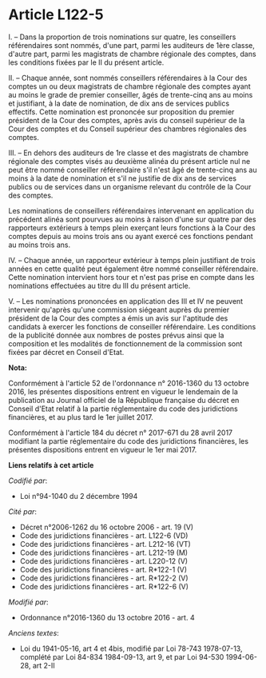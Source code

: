 # Article L122-5

I. – Dans la proportion de trois nominations sur quatre, les conseillers référendaires sont nommés, d'une part, parmi les
auditeurs de 1ère classe, d'autre part, parmi les magistrats de chambre régionale des comptes, dans les conditions fixées par
le II du présent article.

II. – Chaque année, sont nommés conseillers référendaires à la Cour des comptes un ou deux magistrats de chambre régionale
des comptes ayant au moins le grade de premier conseiller, âgés de trente-cinq ans au moins et justifiant, à la date de
nomination, de dix ans de services publics effectifs. Cette nomination est prononcée sur proposition du premier président de
la Cour des comptes, après avis du conseil supérieur de la Cour des comptes et du Conseil supérieur des chambres régionales
des comptes.

III. – En dehors des auditeurs de 1re classe et des magistrats de chambre régionale des comptes visés au deuxième alinéa du
présent article nul ne peut être nommé conseiller référendaire s'il n'est âgé de trente-cinq ans au moins à la date de
nomination et s'il ne justifie de dix ans de services publics ou de services dans un organisme relevant du contrôle de la
Cour des comptes.

Les nominations de conseillers référendaires intervenant en application du précédent alinéa sont pourvues au moins à raison
d'une sur quatre par des rapporteurs extérieurs à temps plein exerçant leurs fonctions à la Cour des comptes depuis au moins
trois ans ou ayant exercé ces fonctions pendant au moins trois ans.

IV. – Chaque année, un rapporteur extérieur à temps plein justifiant de trois années en cette qualité peut également être
nommé conseiller référendaire. Cette nomination intervient hors tour et n'est pas prise en compte dans les nominations
effectuées au titre du III du présent article.

V. – Les nominations prononcées en application des III et IV ne peuvent intervenir qu'après qu'une commission siégeant auprès
du premier président de la Cour des comptes a émis un avis sur l'aptitude des candidats à exercer les fonctions de conseiller
référendaire. Les conditions de la publicité donnée aux nombres de postes prévus ainsi que la composition et les modalités de
fonctionnement de la commission sont fixées par décret en Conseil d'Etat.

**Nota:**

Conformément à l'article 52 de l'ordonnance n° 2016-1360 du 13 octobre 2016, les présentes dispositions entrent en vigueur le
lendemain de la publication au Journal officiel de la République française du décret en Conseil d'Etat relatif à la partie
réglementaire du code des juridictions financières, et au plus tard le 1er juillet 2017.

Conformément à l'article 184 du décret n° 2017-671 du 28 avril 2017 modifiant la partie réglementaire du code des
juridictions financières, les présentes dispositions entrent en vigueur le 1er mai 2017.

**Liens relatifs à cet article**

_Codifié par_:

  - Loi n°94-1040 du 2 décembre 1994

_Cité par_:

  - Décret n°2006-1262 du 16 octobre 2006 - art. 19 (V)
  - Code des juridictions financières - art. L122-6 (VD)
  - Code des juridictions financières - art. L212-16 (VT)
  - Code des juridictions financières - art. L212-19 (M)
  - Code des juridictions financières - art. L220-12 (V)
  - Code des juridictions financières - art. R*122-1 (V)
  - Code des juridictions financières - art. R*122-2 (V)
  - Code des juridictions financières - art. R*122-6 (V)

_Modifié par_:

  - Ordonnance n°2016-1360 du 13 octobre 2016 - art. 4

_Anciens textes_:

  - Loi du 1941-05-16, art 4 et 4bis, modifié par Loi 78-743 1978-07-13, complété par Loi 84-834 1984-09-13, art 9, et par Loi 94-530 1994-06-28, art 2-II
